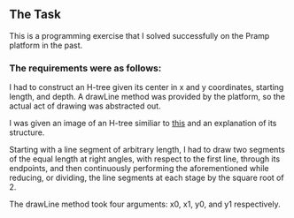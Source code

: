 ## The Task

This is a programming exercise that I solved successfully on the Pramp platform in the past.

### The requirements were as follows:

I had to construct an H-tree given its center in x and y coordinates, starting length, and depth. A drawLine method was provided by the platform, so the actual act of drawing was abstracted out.

I was given an image of an H-tree similiar to [this](https://upload.wikimedia.org/wikipedia/commons/thumb/a/af/H_tree.svg/1200px-H_tree.svg.png) and an explanation of its structure.

Starting with a line segment of arbitrary length, I had to draw two segments of the equal length at right angles, with respect to the first line, through its endpoints, and then continuously performing the aforementioned while reducing, or dividing, the line segments at each stage by the square root of 2.

The drawLine method took four arguments: x0, x1, y0, and y1 respectively.


